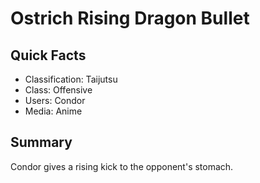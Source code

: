 # Ostrich Rising Dragon Bullet

## Quick Facts
- Classification: Taijutsu
- Class: Offensive
- Users: Condor
- Media: Anime

## Summary
Condor gives a rising kick to the opponent's stomach.

